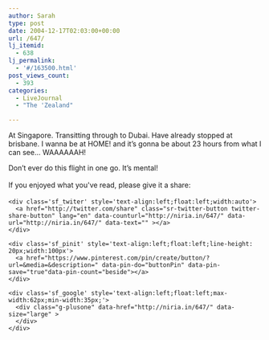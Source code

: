 ```yaml
---
author: Sarah
type: post
date: 2004-12-17T02:03:00+00:00
url: /647/
lj_itemid:
  - 638
lj_permalink:
  - '#/163500.html'
post_views_count:
  - 393
categories:
  - LiveJournal
  - "The 'Zealand"

---
```

<div id="fb-root">
</div>

At Singapore. Transitting through to Dubai. Have already stopped at brisbane. I wanna be at HOME! and it&#8217;s gonna be about 23 hours from what I can see&#8230; WAAAAAAH!
  
Don&#8217;t ever do this flight in one go. It&#8217;s mental!

<div class='sfsi_Sicons' style='width: 100%; display: inline-block; vertical-align: middle; text-align:left'>
  <div style='margin:0px 8px 0px 0px; line-height: 24px'>
    <span>If you enjoyed what you've read, please give it a share:</span>
  </div>
  
  <div class='sfsi_socialwpr'>
    <div class='sf_fb' style='text-align:left;width:125px'>
      <div class="fb-like" href="http://niria.in/647/" width="180" send="false" showfaces="false"  action="like" data-share="true"data-layout="button_count" >
      </div>
    </div>
    
    <div class='sf_twiter' style='text-align:left;float:left;width:auto'>
      <a href="http://twitter.com/share" class="sr-twitter-button twitter-share-button" lang="en" data-counturl="http://niria.in/647/" data-url="http://niria.in/647/" data-text="" ></a>
    </div>
    
    <div class='sf_pinit' style='text-align:left;float:left;line-height: 20px;width:100px'>
      <a href="https://www.pinterest.com/pin/create/button/?url=&media=&description=" data-pin-do="buttonPin" data-pin-save="true"data-pin-count="beside"></a>
    </div>
    
    <div class='sf_google' style='text-align:left;float:left;max-width:62px;min-width:35px;'>
      <div class="g-plusone" data-href="http://niria.in/647/" data-size="large" >
      </div>
    </div>
  </div>
</div>